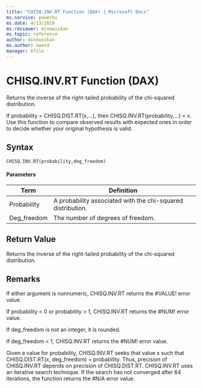 ```yaml
---
title: "CHISQ.INV.RT Function (DAX) | Microsoft Docs"
ms.service: powerbi
ms.date: 4/13/2018
ms.reviewer: minewiskan
ms.topic: reference
author: minewiskan
ms.author: owend
manager: kfile
---
```

# CHISQ.INV.RT Function (DAX)
Returns the inverse of the right-tailed probability of the chi-squared distribution.  
  
If probability = CHISQ.DIST.RT(x,...), then CHISQ.INV.RT(probability,...) = x. Use this function to compare observed results with expected ones in order to decide whether your original hypothesis is valid.  
  
## Syntax  
  
```  
CHISQ.INV.RT(probability,deg_freedom)  
```  
  
#### Parameters  
  
|Term|Definition|  
|--------|--------------|  
|Probability|A probability associated with the chi-squared distribution.|  
|Deg_freedom|The number of degrees of freedom.|  
  
## Return Value  
Returns the inverse of the right-tailed probability of the chi-squared distribution.  
  
## Remarks  
If either argument is nonnumeric, CHISQ.INV.RT returns the #VALUE! error value.  
  
If probability &lt; 0 or probability &gt; 1, CHISQ.INV.RT returns the #NUM! error value.  
  
If deg_freedom is not an integer, it is rounded.  
  
If deg_freedom &lt; 1, CHISQ.INV.RT returns the #NUM! error value.  
  
Given a value for probability, CHISQ.INV.RT seeks that value x such that CHISQ.DIST.RT(x, deg_freedom) = probability. Thus, precision of CHISQ.INV.RT depends on precision of CHISQ.DIST.RT. CHISQ.INV.RT uses an iterative search technique. If the search has not converged after 64 iterations, the function returns the #N/A error value.  
  
